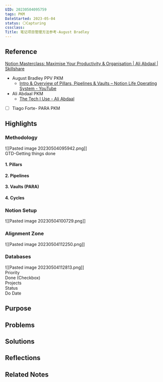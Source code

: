 ```yaml
---
UID: 20230504095759
tags: PKM
DateStarted: 2023-05-04
status: ⚪Capturing
cssclass:
Title: 笔记项目管理方法参考-August Bradley
---
```


## Reference

[Notion Masterclass: Maximise Your Productivity & Organisation | Ali Abdaal | Skillshare](https://www.skillshare.com/en/classes/Notion-Masterclass-Maximise-Your-Productivity-Organisation/1533502361/projects)

- August Bradley PPV PKM
  - [Intro & Overview of Pillars, Pipelines & Vaults – Notion Life Operating System - YouTube](https://www.youtube.com/watch?v=d93SGaf82OM&list=PLAl0gPKnL3V8s7dPXoo07mYnuErhWVk8b)
- Ali Abdaal PKM
  - [The Tech I Use - Ali Abdaal](https://aliabdaal.com/my-tech/)
- [ ] Tiago Forte- PARA PKM

## Highlights

### Methodology

![[Pasted image 20230504095942.png]]  
GTD-Getting things done

#### 1. Pillars

#### 2. Pipelines

#### 3. Vaults (PARA)

#### 4. Cycles

### Notion Setup

![[Pasted image 20230504100729.png]]

### Alignment Zone

![[Pasted image 20230504112250.png]]

### Databases

![[Pasted image 20230504112813.png]]  
Priority  
Done (Checkbox)  
Projects  
Status  
Do Date

## Purpose

## Problems

## Solutions

## Reflections

## Related Notes
